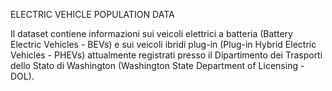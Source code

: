 ELECTRIC VEHICLE POPULATION DATA

Il dataset contiene informazioni sui veicoli elettrici a batteria (Battery Electric Vehicles - BEVs) e sui veicoli ibridi plug-in (Plug-in Hybrid Electric Vehicles - PHEVs) attualmente registrati presso il Dipartimento dei Trasporti dello Stato di Washington (Washington State Department of Licensing - DOL).
